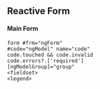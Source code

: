 ## Reactive Form

#### Main Form
```
form #frm="ngForm"
#code="ngModel" name="code"
code.touched && code.invalid
code.errors?.['required']
[ngModelGroup]="group"
<fieldset>
<legend>

```
